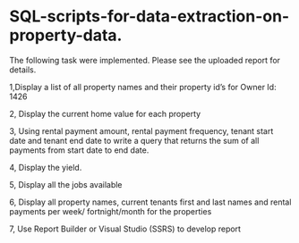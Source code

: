 # SQL-scripts-for-data-extraction-on-property-data.

The following task were implemented. Please see the uploaded report for details.

1,Display a list of all property names and their property id’s for Owner Id: 1426

2, Display the current home value for each property 

3, Using rental payment amount, rental payment frequency, tenant start date and tenant end date to write a query that returns the sum of all payments from start date to end date. 

4, Display the yield. 

5, Display all the jobs available

6, Display all property names, current tenants first and last names and rental payments per week/ fortnight/month for the properties 

7, Use Report Builder or Visual Studio (SSRS) to develop report

